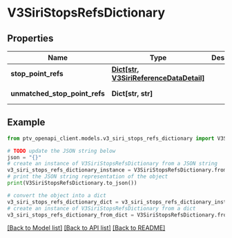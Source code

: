 # V3SiriStopsRefsDictionary


## Properties

Name | Type | Description | Notes
------------ | ------------- | ------------- | -------------
**stop_point_refs** | [**Dict[str, V3SiriReferenceDataDetail]**](V3SiriReferenceDataDetail.md) |  | [optional] [readonly] 
**unmatched_stop_point_refs** | **Dict[str, str]** |  | [optional] [readonly] 

## Example

```python
from ptv_openapi_client.models.v3_siri_stops_refs_dictionary import V3SiriStopsRefsDictionary

# TODO update the JSON string below
json = "{}"
# create an instance of V3SiriStopsRefsDictionary from a JSON string
v3_siri_stops_refs_dictionary_instance = V3SiriStopsRefsDictionary.from_json(json)
# print the JSON string representation of the object
print(V3SiriStopsRefsDictionary.to_json())

# convert the object into a dict
v3_siri_stops_refs_dictionary_dict = v3_siri_stops_refs_dictionary_instance.to_dict()
# create an instance of V3SiriStopsRefsDictionary from a dict
v3_siri_stops_refs_dictionary_from_dict = V3SiriStopsRefsDictionary.from_dict(v3_siri_stops_refs_dictionary_dict)
```
[[Back to Model list]](../README.md#documentation-for-models) [[Back to API list]](../README.md#documentation-for-api-endpoints) [[Back to README]](../README.md)



